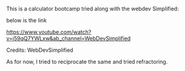 This is a calculator bootcamp tried along with the webdev Simplified:

below is the link

https://www.youtube.com/watch?v=j59qQ7YWLxw&ab_channel=WebDevSimplified

Credits: WebDevSimplified

As for now, I tried to reciprocate the same and tried refractoring.